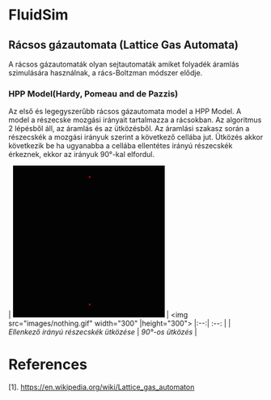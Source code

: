 # FluidSim

## Rácsos gázautomata (Lattice Gas Automata)
A rácsos gázautomaták olyan sejtautomaták amiket folyadék áramlás szimulására használnak, a rács-Boltzman módszer elődje.

### HPP Model(Hardy, Pomeau and de Pazzis)
Az első és legegyszerűbb rácsos gázautomata model a HPP Model. A model a részecske mozgási irányait tartalmazza a rácsokban. Az algoritmus 2 lépésből áll, az áramlás és az ütközésből. Az áramlási szakasz során a részecskék a mozgási irányuk szerint a következő cellába jut. Ütközés akkor következik be ha ugyanabba a cellába ellentétes irányú részecskék érkeznek, ekkor az irányuk 90°-kal elfordul.

| <img src="images/fluid.gif" width="300" height="300"> | <img src="images/nothing.gif" width="300" |height="300">
|:--:| :--: |
| *Ellenkező irányú részecskék ütközése* | *90°-os ütközés* |

# References
[1]. https://en.wikipedia.org/wiki/Lattice_gas_automaton
